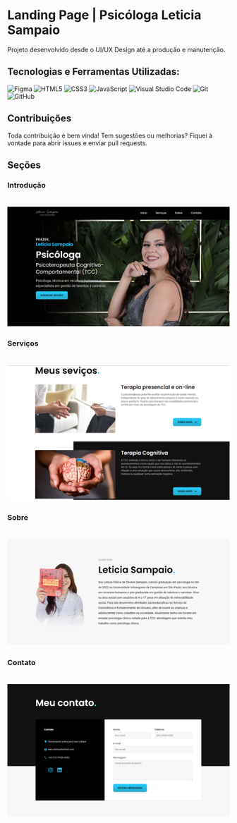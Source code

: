 # Landing Page | Psicóloga Leticia Sampaio

Projeto desenvolvido desde o UI/UX Design até a produção e manutenção.

## Tecnologias e Ferramentas Utilizadas:

![Figma](https://img.shields.io/badge/figma-%23F24E1E.svg?style=for-the-badge&logo=figma&logoColor=white)
![HTML5](https://img.shields.io/badge/html5-%23E34F26.svg?style=for-the-badge&logo=html5&logoColor=white)
![CSS3](https://img.shields.io/badge/css3-%231572B6.svg?style=for-the-badge&logo=css3&logoColor=white)
![JavaScript](https://img.shields.io/badge/javascript-%23323330.svg?style=for-the-badge&logo=javascript&logoColor=%23F7DF1E)
![Visual Studio Code](https://img.shields.io/badge/Visual%20Studio%20Code-0078d7.svg?style=for-the-badge&logo=visual-studio-code&logoColor=white)
![Git](https://img.shields.io/badge/git-%23F05033.svg?style=for-the-badge&logo=git&logoColor=white)
![GitHub](https://img.shields.io/badge/github-%23121011.svg?style=for-the-badge&logo=github&logoColor=white)

## Contribuições

Toda contribuição é bem vinda! Tem sugestões ou melhorias? Fiquei à vontade para abrir issues e enviar pull requests.

## Seções

### Introdução

<h1 align="center">
    <img alt="" title="" src="img/screenshots/intro.png">
</h1>

### Serviços

<h1 align="center">
    <img alt="" title="" src="img/screenshots/servicos.png">
</h1>

### Sobre

<h1 align="center">
    <img alt="" title="" src="img/screenshots/sobre.png">
</h1>

### Contato

<h1 align="center">
    <img alt="" title="" src="img/screenshots/contato.png">
</h1>
